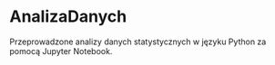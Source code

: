 # AnalizaDanych
Przeprowadzone analizy danych statystycznych w języku Python za pomocą Jupyter Notebook.
